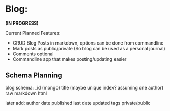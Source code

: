 # Blog:

**(IN PROGRESS)**

Current Planned Features:

* CRUD Blog Posts in markdown, options can be done from commandline
* Mark posts as public/private (So blog can be used as a personal journal)
* Comments optional
* Commandline app that makes posting/updating easier

## Schema Planning

blog schema:
_id (mongo)
title (maybe unique index? assuming one author)
raw markdown
html

later add:
author
date published
last date updated
tags
private/public